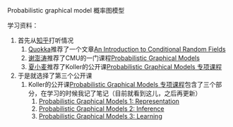 Probabilistic graphical model 概率图模型


学习资料：

1. 首先从[知乎](https://www.zhihu.com/question/23255632)打听情况
	1. [Quokka](https://www.zhihu.com/people/SeptEnds)推荐了一个文章[An Introduction to Conditional Random Fields](https://arxiv.org/abs/1011.4088)
	2. [谢澎涛](https://www.zhihu.com/people/xpt-cmu)推荐了CMU的一门课程[Probabilistic Graphical Models](http://www.cs.cmu.edu/~epxing/Class/10708-14/lecture.html)
	3. [夏小麦](https://www.zhihu.com/people/SnakeHunt2012)推荐了Koller的公开课[Probabilistic Graphical Models 专项课程](https://www.coursera.org/specializations/probabilistic-graphical-models)
2. 于是就选择了第三个公开课
	1. Koller的公开课[Probabilistic Graphical Models 专项课程](https://www.coursera.org/specializations/probabilistic-graphical-models)包含了三个部分，在学习的时候我记了笔记（目前就看到这儿，之后再更新）
		1. [Probabilistic Graphical Models 1: Representation](Probabilistic%20Graphical%20Models%201.md)
		2. [Probabilistic Graphical Models 2: Inference](Probabilistic%20Graphical%20Models%202.md)
		3. [Probabilistic Graphical Models 3: Learning](Probabilistic%20Graphical%20Models%203.md)
